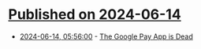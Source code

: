 # [Published on 2024-06-14](index.md)

* [2024-06-14, 05:56:00](https://soylentnews.org/article.pl?sid=24/06/13/0313255&from=rss) - [The Google Pay App is Dead](https://soylentnews.org/article.pl?sid=24/06/13/0313255&from=rss)
